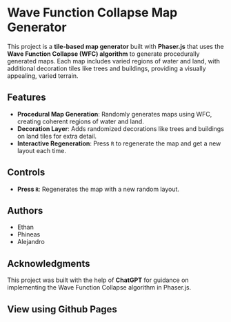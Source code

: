 
# Wave Function Collapse Map Generator

This project is a **tile-based map generator** built with **Phaser.js** that uses the **Wave Function Collapse (WFC) algorithm** to generate procedurally generated maps. Each map includes varied regions of water and land, with additional decoration tiles like trees and buildings, providing a visually appealing, varied terrain.

## Features

- **Procedural Map Generation**: Randomly generates maps using WFC, creating coherent regions of water and land.
- **Decoration Layer**: Adds randomized decorations like trees and buildings on land tiles for extra detail.
- **Interactive Regeneration**: Press `R` to regenerate the map and get a new layout each time.

## Controls

- **Press `R`**: Regenerates the map with a new random layout.

## Authors

- Ethan
- Phineas
- Alejandro

## Acknowledgments

This project was built with the help of **ChatGPT** for guidance on implementing the Wave Function Collapse algorithm in Phaser.js.

## View using Github Pages